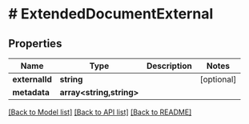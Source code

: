 # # ExtendedDocumentExternal

## Properties

Name | Type | Description | Notes
------------ | ------------- | ------------- | -------------
**externalId** | **string** |  | [optional]
**metadata** | **array<string,string>** |  |

[[Back to Model list]](../../README.md#models) [[Back to API list]](../../README.md#endpoints) [[Back to README]](../../README.md)
